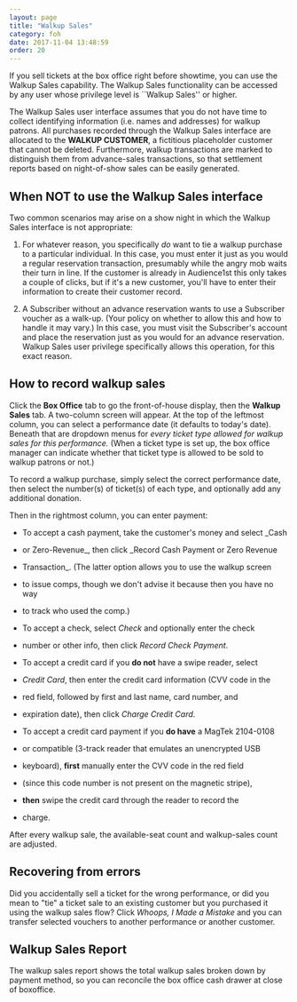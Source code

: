 ```yaml
---
layout: page
title: "Walkup Sales"
category: foh
date: 2017-11-04 13:48:59
order: 20
---
```



If you sell tickets at the box office right before showtime, you can use the Walkup Sales capability.
The Walkup Sales functionality can be accessed by any user whose privilege level is ``Walkup Sales'' or higher.

The Walkup Sales user interface assumes that you do not have time to collect identifying information (i.e. names and addresses) for walkup patrons.  All purchases recorded through the Walkup Sales interface are allocated to the **WALKUP CUSTOMER**, a fictitious placeholder customer that cannot be deleted.  Furthermore, walkup transactions are marked to distinguish them from advance-sales transactions, so that settlement reports based on night-of-show sales can be easily generated.

## When NOT to use the Walkup Sales interface

Two common scenarios may arise on a show night in which the Walkup Sales interface is not appropriate:

1. For whatever reason, you specifically _do_ want to tie a walkup
purchase to a particular individual.  In this case, you must enter it
just as you would a regular reservation transaction, presumably while
the angry mob waits their turn in line.  If the customer is already in
Audience1st this only takes a couple of clicks, but if it's a new
customer, you'll have to enter their information to create their
customer record. 

2. A Subscriber without an advance reservation wants to use a Subscriber
voucher as a walk-up.  (Your policy on whether to allow this and how to
handle it may vary.)  In this case, you must visit the Subscriber's
account and place the reservation just as you would for an advance
reservation.  Walkup Sales user privilege specifically allows this
operation, for this exact reason.  

## How to record walkup sales

Click the **Box Office** tab to go the front-of-house display, then the
**Walkup Sales** tab.  A two-column screen will appear. At the top of
the leftmost column, you can select a performance date (it defaults to
today's date).  Beneath that are dropdown menus for _every ticket type
allowed for walkup sales for this performance._  (When a ticket type is
set up, the box office manager can indicate whether that ticket type is
allowed to be sold to walkup patrons or not.)  

To record a walkup purchase, simply select the correct performance date,
then select the number(s) of ticket(s) of each type, and optionally add
any additional donation.

Then in the rightmost column, you can enter payment:

* To accept a cash payment, take the customer's money and select _Cash
* or Zero-Revenue_, then click _Record Cash Payment or Zero Revenue
* Transaction_.  (The latter option allows you to use the walkup screen
* to issue comps, though we don't advise it because then you have no way
* to track who used the comp.)

* To accept a check, select _Check_ and optionally enter the check
* number or other info, then click _Record Check Payment_.

* To accept a credit card if you **do not** have a swipe reader, select
* _Credit Card_, then enter the credit card information (CVV code in the
* red field, followed by first and last name, card number, and
* expiration date), then click _Charge Credit Card_.

* To accept a credit card payment if you **do have** a MagTek 2104-0108
* or compatible (3-track reader that emulates an unencrypted USB
* keyboard), **first** manually enter the CVV code in the red field
* (since this code number is not present on the magnetic stripe),
* **then** swipe the credit card through the reader to record the
* charge.

After every walkup sale, the available-seat count and walkup-sales count
are adjusted.

## Recovering from errors

Did you accidentally sell a ticket for the wrong performance, or did you
mean to "tie" a ticket sale to an existing customer but you purchased it
using the walkup sales flow?  Click _Whoops, I Made a Mistake_ and you
can transfer selected vouchers to another performance or another
customer.

## Walkup Sales Report

The walkup sales report shows the total walkup sales broken down by
payment method, so you can reconcile the box office cash drawer at close
of boxoffice.

